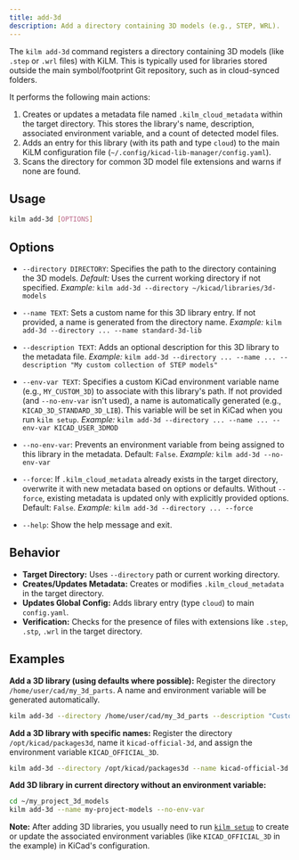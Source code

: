 ```yaml
---
title: add-3d
description: Add a directory containing 3D models (e.g., STEP, WRL).
---
```


The `kilm add-3d` command registers a directory containing 3D models (like `.step` or `.wrl` files) with KiLM. This is typically used for libraries stored outside the main symbol/footprint Git repository, such as in cloud-synced folders.

It performs the following main actions:

1.  Creates or updates a metadata file named `.kilm_cloud_metadata` within the target directory. This stores the library's name, description, associated environment variable, and a count of detected model files.
2.  Adds an entry for this library (with its path and type `cloud`) to the main KiLM configuration file (`~/.config/kicad-lib-manager/config.yaml`).
3.  Scans the directory for common 3D model file extensions and warns if none are found.

## Usage

```bash
kilm add-3d [OPTIONS]
```

## Options

- `--directory DIRECTORY`: 
  Specifies the path to the directory containing the 3D models. 
  *Default:* Uses the current working directory if not specified.
  *Example:* `kilm add-3d --directory ~/kicad/libraries/3d-models`

- `--name TEXT`: 
  Sets a custom name for this 3D library entry. If not provided, a name is generated from the directory name.
  *Example:* `kilm add-3d --directory ... --name standard-3d-lib`

- `--description TEXT`: 
  Adds an optional description for this 3D library to the metadata file.
  *Example:* `kilm add-3d --directory ... --name ... --description "My custom collection of STEP models"`

- `--env-var TEXT`: 
  Specifies a custom KiCad environment variable name (e.g., `MY_CUSTOM_3D`) to associate with this library's path. If not provided (and `--no-env-var` isn't used), a name is automatically generated (e.g., `KICAD_3D_STANDARD_3D_LIB`). This variable will be set in KiCad when you run `kilm setup`.
  *Example:* `kilm add-3d --directory ... --name ... --env-var KICAD_USER_3DMOD`

- `--no-env-var`: 
  Prevents an environment variable from being assigned to this library in the metadata. Default: `False`.
  *Example:* `kilm add-3d --no-env-var`

- `--force`: 
  If `.kilm_cloud_metadata` already exists in the target directory, overwrite it with new metadata based on options or defaults. Without `--force`, existing metadata is updated only with explicitly provided options. Default: `False`.
  *Example:* `kilm add-3d --directory ... --force`

- `--help`: 
  Show the help message and exit.

## Behavior

- **Target Directory:** Uses `--directory` path or current working directory.
- **Creates/Updates Metadata:** Creates or modifies `.kilm_cloud_metadata` in the target directory.
- **Updates Global Config:** Adds library entry (type `cloud`) to main `config.yaml`.
- **Verification:** Checks for the presence of files with extensions like `.step`, `.stp`, `.wrl` in the target directory.

## Examples

**Add a 3D library (using defaults where possible):**
Register the directory `/home/user/cad/my_3d_parts`. A name and environment variable will be generated automatically.

```bash
kilm add-3d --directory /home/user/cad/my_3d_parts --description "Custom 3D mechanical parts"
```

**Add a 3D library with specific names:**
Register the directory `/opt/kicad/packages3d`, name it `kicad-official-3d`, and assign the environment variable `KICAD_OFFICIAL_3D`.

```bash
kilm add-3d --directory /opt/kicad/packages3d --name kicad-official-3d --env-var KICAD_OFFICIAL_3D --description "KiCad Official 3D Models"
```

**Add 3D library in current directory without an environment variable:**

```bash
cd ~/my_project_3d_models
kilm add-3d --name my-project-models --no-env-var
```

**Note:** After adding 3D libraries, you usually need to run [`kilm setup`](/reference/cli/setup/) to create or update the associated environment variables (like `KICAD_OFFICIAL_3D` in the example) in KiCad's configuration. 